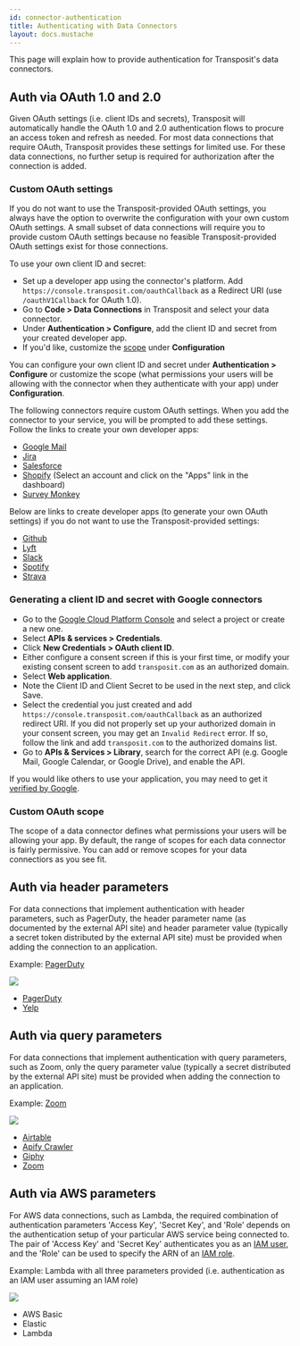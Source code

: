 ```yaml
---
id: connector-authentication
title: Authenticating with Data Connectors
layout: docs.mustache
---
```


This page will explain how to provide authentication for Transposit's data connectors.

## Auth via OAuth 1.0 and 2.0

Given OAuth settings (i.e. client IDs and secrets), Transposit will automatically handle the OAuth 1.0 and 2.0 authentication flows to procure an access token and refresh as needed. For most data connections that require OAuth, Transposit provides these settings for limited use. For these data connections, no further setup is required for authorization after the connection is added. 

### Custom OAuth settings

If you do not want to use the Transposit-provided OAuth settings, you always have the option to overwrite the configuration with your own custom OAuth settings. A small subset of data connections will require you to provide custom OAuth settings because no feasible Transposit-provided OAuth settings exist for those connections.

To use your own client ID and secret:
* Set up a developer app using the connector's platform. Add `https://console.transposit.com/oauthCallback` as a Redirect URI (use `/oauthV1Callback` for OAuth 1.0).
* Go to **Code > Data Connections** in Transposit and select your data connector. 
* Under  **Authentication > Configure**, add the client ID and secret from your created developer app.
* If you'd like, customize the [scope](#custom-oauth-scope) under **Configuration**

 You can configure your own client ID and secret under **Authentication > Configure** or customize the scope (what permissions your users will be allowing with the connector when they authenticate with your app) under **Configuration**. 


The following connectors require custom OAuth settings. When you add the connector to your service, you will be prompted to add these settings. Follow the links to create your own developer apps:
* [Google Mail](#generating-a-client-id-and-secret-with-google-connectors)
* [Jira](/docs/references/connect-to-jira)
* [Salesforce](https://na50.lightning.force.com/lightning/setup/NavigationMenus/home) 
* [Shopify](https://partners.shopify.com/organizations) (Select an account and click on the "Apps" link in the dashboard)
* [Survey Monkey](https://developer.surveymonkey.com/apps/) 

Below are links to create developer apps (to generate your own OAuth settings) if you do not want to use the Transposit-provided settings:
* [Github](https://github.com/settings/developers)
* [Lyft](https://www.lyft.com/developers/apps)
* [Slack](https://api.slack.com/apps)
* [Spotify](https://developer.spotify.com/dashboard/applications)
* [Strava](https://www.strava.com/settings/api)

### Generating a client ID and secret with Google connectors 

* Go to the [Google Cloud Platform Console](https://console.cloud.google.com/) and select a project or create a new one.
* Select **APIs & services > Credentials**.
* Click  **New Credentials > OAuth client ID**.
* Either configure a consent screen if this is your first time, or modify your existing consent screen to add `transposit.com` as an authorized domain.
* Select **Web application**.
* Note the Client ID and Client Secret to be used in the next step, and click Save.
* Select the credential you just created and add `https://console.transposit.com/oauthCallback` as an authorized redirect URI. If you did not properly set up your authorized domain in your consent screen, you may get an `Invalid Redirect` error. If so, follow the link and add `transposit.com` to the authorized domains list.
* Go to **APIs & Services > Library**, search for the correct API (e.g. Google Mail, Google Calendar, or Google Drive), and enable the API.

If you would like others to use your application, you may need to get it [verified by Google](https://support.google.com/cloud/answer/9110914?hl=en&ref_topic=3473162). 

### Custom OAuth scope

The scope of a data connector defines what permissions your users will be allowing your app. By default, the range of scopes for each data connector is fairly permissive. You can add or remove scopes for your data connectiors as you see fit.

## Auth via header parameters

For data connections that implement authentication with header parameters, such as PagerDuty, the header parameter name (as documented by the external API site) and header parameter value (typically a secret token distributed by the external API site) must be provided when adding the connection to an application.

Example: [PagerDuty](https://support.pagerduty.com/docs/using-the-api#section-generating-a-general-access-rest-api-key)

![](/docs/assets/auth-exemplary-pagerduty.png)

* [PagerDuty](https://support.pagerduty.com/docs/using-the-api#section-generating-a-general-access-rest-api-key)
* [Yelp](https://www.yelp.com/developers/v3/manage_app)

## Auth via query parameters

For data connections that implement authentication with query parameters, such as Zoom, only the query parameter value (typically a secret distributed by the external API site) must be provided when adding the connection to an application.

Example: [Zoom](https://marketplace.zoom.us/develop/create)

![](/docs/assets/auth-exemplary-zoom.png)

* [Airtable](https://airtable.com/account)
* [Apify Crawler](https://my.apify.com/account#/api)
* [Giphy](https://developers.giphy.com/dashboard/)
* [Zoom](https://marketplace.zoom.us/develop/create)

## Auth via AWS parameters

For AWS data connections, such as Lambda, the required combination of authentication parameters 'Access Key', 'Secret Key', and 'Role' depends on the authentication setup of your particular AWS service being connected to. The pair of 'Access Key' and 'Secret Key' authenticates you as an [IAM user](https://docs.aws.amazon.com/IAM/latest/UserGuide/id_credentials_access-keys.html), and the 'Role' can be used to specify the ARN of an [IAM role](https://docs.aws.amazon.com/IAM/latest/UserGuide/id_roles.html).

Example: Lambda with all three parameters provided (i.e. authentication as an IAM user assuming an IAM role)

![](/docs/assets/auth-exemplary-lambda.png)

* AWS Basic
* Elastic
* Lambda

